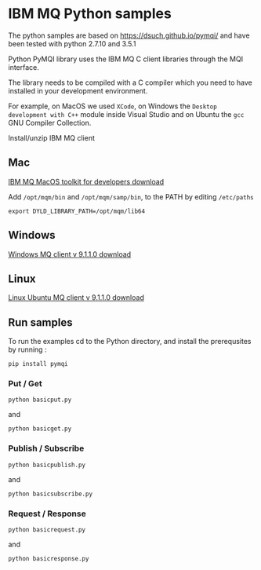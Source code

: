 # IBM MQ Python samples
The python samples are based on https://dsuch.github.io/pymqi/
and have been tested with python 2.7.10 and 3.5.1

Python PyMQI library uses the IBM MQ C client libraries through the MQI interface.

The library needs to be compiled with a C compiler which you need to have installed in your development environment.

For example, on MacOS we used `XCode`, on Windows the `Desktop development with C++` module inside Visual Studio and on Ubuntu the `gcc` GNU Compiler Collection.

Install/unzip IBM MQ client

## Mac

[IBM MQ MacOS toolkit for developers download](https://public.dhe.ibm.com/ibmdl/export/pub/software/websphere/messaging/mqdev/mactoolkit/)

Add
`/opt/mqm/bin` and
`/opt/mqm/samp/bin`, to the PATH by editing `/etc/paths`

`export DYLD_LIBRARY_PATH=/opt/mqm/lib64`

## Windows

[Windows MQ client v 9.1.1.0 download](https://www-945.ibm.com/support/fixcentral/swg/selectFixes?parent=ibm~WebSphere&product=ibm/WebSphere/WebSphere+MQ&release=9.1.1&platform=Windows+64-bit,+x86&function=fixId&fixids=9.1.1.0-IBM-MQC-Win64+&useReleaseAsTarget=true&includeSupersedes=0)



## Linux

[Linux Ubuntu MQ client v 9.1.1.0 download](https://www-945.ibm.com/support/fixcentral/swg/selectFixes?parent=ibm~WebSphere&product=ibm/WebSphere/WebSphere+MQ&release=9.1.1&platform=Linux+64-bit,x86_64&function=fixId&fixids=9.1.1.0-IBM-MQC-UbuntuLinuxX64+&useReleaseAsTarget=true&includeSupersedes=0)



## Run samples

To run the examples cd to the Python directory, and install the prerequsites by running :

`pip install pymqi`

### Put / Get
`python basicput.py`

and

`python basicget.py`

### Publish / Subscribe
`python basicpublish.py`

and

`python basicsubscribe.py`

### Request / Response

`python basicrequest.py`

and

`python basicresponse.py`
